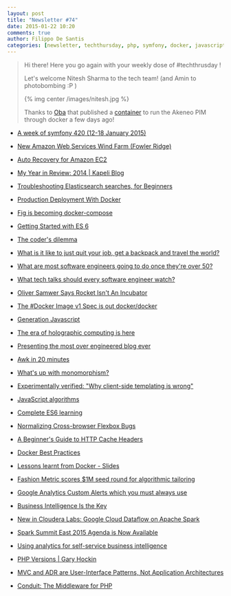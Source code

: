 ```yaml
---
layout: post
title: "Newsletter #74"
date: 2015-01-22 10:20
comments: true
author: Filippo De Santis
categories: [newsletter, techthursday, php, symfony, docker, javascript, awk, hololens]
---
```


> Hi there!
> Here you go again with your weekly dose of #techthrusday !
> 
> Let's welcome Nitesh Sharma to the tech team! (and Amin to photobombing :P )
> 
> {% img center /images/nitesh.jpg %} 
> 
> Thanks to [Oba](http://tech.namshi.com/team/#Oluwaseun%20Obajobi) that published a [container](https://github.com/namshi/docker-akeneo) to run the Akeneo PIM through docker a few days ago!
> 

* [A week of symfony 420 (12-18 January 2015)](http://buff.ly/1BAAUMG)

* [New Amazon Web Services Wind Farm (Fowler Ridge)](http://buff.ly/15sEI4K)

* [Auto Recovery for Amazon EC2](http://buff.ly/1yGXcu8)

* [My Year in Review: 2014 | Kapeli Blog](http://buff.ly/15tyjqG)

<!-- more -->

* [Troubleshooting Elasticsearch searches, for Beginners](http://buff.ly/15tvl53)

* [Production Deployment With Docker](http://buff.ly/1yLfZ60)

* [Fig is becoming docker-compose](http://buff.ly/1yLgjlh)

* [Getting Started with ES 6](http://buff.ly/1xSqArW)

* [The coder's dilemma](http://buff.ly/1J97oNk)

* [What is it like to just quit your job, get a backpack and travel the world?](http://buff.ly/1ACSFFH)

* [What are most software engineers going to do once they're over 50?](http://buff.ly/1CtkxhK)

* [What tech talks should every software engineer watch?](http://buff.ly/1yEnmxy)

* [Oliver Samwer Says Rocket Isn't An Incubator](http://buff.ly/1J1abrC)

* [The #Docker Image v1 Spec is out docker/docker](http://buff.ly/1KMzEJb)

* [Generation Javascript](http://manuel.bernhardt.io/2014/12/30/generation-javascript/)

* [The era of holographic computing is here](http://www.microsoft.com/microsoft-hololens/en-us)

* [Presenting the most over engineered blog ever](http://jlongster.com/Presenting-The-Most-Over-Engineered-Blog-Ever)

* [Awk in 20 minutes](http://ferd.ca/awk-in-20-minutes.html)

* [What's up with monomorphism?](http://mrale.ph/blog/2015/01/11/whats-up-with-monomorphism.html)

* [Experimentally verified: "Why client-side templating is wrong"](http://www.onebigfluke.com/2015/01/experimentally-verified-why-client-side.html)

* [JavaScript algorithms](https://mgechev.github.io/javascript-algorithms/)

* [Complete ES6 learning](https://leanpub.com/understandinges6/read/)

* [Normalizing Cross-browser Flexbox Bugs](http://philipwalton.com/articles/normalizing-cross-browser-flexbox-bugs/)

* [A Beginner's Guide to HTTP Cache Headers](http://bit.ly/1uwkMdh)

* [Docker Best Practices](http://bit.ly/1t0MGNA)

* [Lessons learnt from Docker - Slides](http://slidesha.re/1umZQzM)

* [Fashion Metric scores $1M seed round for algorithmic tailoring](https://gigaom.com/2015/01/19/fashionmetric-scores-1m-seed-round-for-algorithmic-tailoring/)

* [Google Analytics Custom Alerts which you must always use](http://www.webanalyticsworld.net/2015/01/google-analytics-custom-alerts-which-you-must-always-use.html)

* [Business Intelligence Is the Key](http://smartdatacollective.com/samhudgins/293326/business-intelligence-key)

* [New in Cloudera Labs: Google Cloud Dataflow on Apache Spark](http://blog.cloudera.com/blog/2015/01/new-in-cloudera-labs-google-cloud-dataflow-on-apache-spark/)

* [Spark Summit East 2015 Agenda is Now Available](http://databricks.com/blog/2015/01/20/spark-summit-east-2015-agenda-is-now-available.html)

* [Using analytics for self-service business intelligence](http://www.ibmbigdatahub.com/podcast/using-analytics-self-service-business-intelligence)

* [PHP Versions | Gary Hockin](http://blog.hock.in/2015/01/21/php-versions/)

* [MVC and ADR are User-Interface Patterns, Not Application Architectures](http://paul-m-jones.com/archives/6079)

* [Conduit: The Middleware for PHP](http://harikt.com/blog/2015/01/21/conduit-middleware-for-php/)